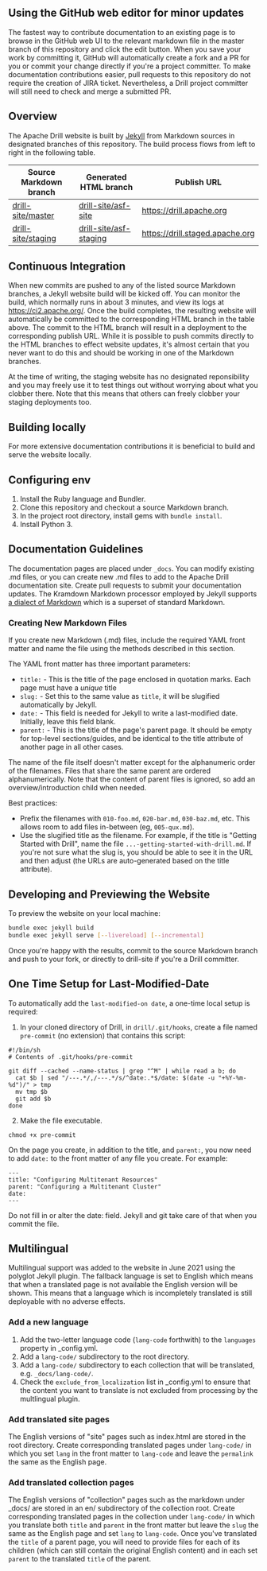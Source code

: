 ## Using the GitHub web editor for minor updates

The fastest way to contribute documentation to an existing page is to browse in the GitHub web UI to the relevant markdown file in the master branch of this repository and click the edit button.  When you save your work by committing it, GitHub will automatically create a fork and a PR for you or commit your change directly if you're a project committer.  To make documentation contributions easier, pull requests to this repository do not require the creation of JIRA ticket.  Nevertheless, a Drill project committer will still need to check and merge a submitted PR.

## Overview

The Apache Drill website is built by [Jekyll](http://jekyllrb.com/) from Markdown sources in designated branches of this repository.  The build process flows from left to right in the following table.

| Source Markdown branch                                                  | Generated HTML branch                                                           | Publish URL                     |
| ----------------------------------------------------------------------- | ------------------------------------------------------------------------------- | ------------------------------- |
| [drill-site/master](https://github.com/apache/drill-site/tree/master)   | [drill-site/asf-site](https://github.com/apache/drill-site/tree/asf-site)       | https://drill.apache.org        |
| [drill-site/staging](https://github.com/apache/drill-site/tree/staging) | [drill-site/asf-staging](https://github.com/apache/drill-site/tree/asf-staging) | https://drill.staged.apache.org |

## Continuous Integration

When new commits are pushed to any of the listed source Markdown branches, a Jekyll website build will be kicked off.  You can monitor the build, which normally runs in about 3 minutes, and view its logs at https://ci2.apache.org/.  Once the build completes, the resulting website will automatically be committed to the corresponding HTML branch in the table above.  The commit to the HTML branch will result in a deployment to the corresponding publish URL.  While it is possible to push commits directly to the HTML branches to effect website updates, it's almost certain that you never want to do this and should be working in one of the Markdown branches.

At the time of writing, the staging website has no designated reponsibility and you may freely use it to test things out without worrying about what you clobber there.  Note that this means that others can freely clobber your staging deployments too.

## Building locally

For more extensive documentation contributions it is beneficial to build and serve the website locally.

## Configuring env

1. Install the Ruby language and Bundler.
2. Clone this repository and checkout a source Markdown branch.
3. In the project root directory, install gems with `bundle install`.
4. Install Python 3.

## Documentation Guidelines

The documentation pages are placed under `_docs`. You can modify existing .md files, or you can create new .md files to add to the Apache Drill documentation site. Create pull requests to submit your documentation updates. The Kramdown Markdown processor employed by Jekyll supports [a dialect of Markdown](https://kramdown.gettalong.org/quickref.html) which is a superset of standard Markdown.

### Creating New Markdown Files

If you create new Markdown (.md) files, include the required YAML front matter and name the file using the methods described in this section.

The YAML front matter has three important parameters:

- `title:` - This is the title of the page enclosed in quotation marks. Each page must have a _unique_ title
- `slug:` - Set this to the same value as `title`, it will be slugified automatically by Jekyll.
- `date:` - This field is needed for Jekyll to write a last-modified date. Initially, leave this field blank.
- `parent:` - This is the title of the page's parent page. It should be empty for top-level sections/guides, and be identical to the title attribute of another page in all other cases.

The name of the file itself doesn't matter except for the alphanumeric order of the filenames. Files that
share the same parent are ordered alphanumerically. Note that the content of parent files is ignored, so add an
overview/introduction child when needed.

Best practices:

- Prefix the filenames with `010-foo.md`, `020-bar.md`, `030-baz.md`, etc. This allows room to add files in-between
  (eg, `005-qux.md`).
- Use the slugified title as the filename. For example, if the title is "Getting Started with
  Drill", name the file `...-getting-started-with-drill.md`. If you're not sure what the slug is, you should be
  able to see it in the URL and then adjust (the URLs are auto-generated based on the title attribute).

## Developing and Previewing the Website

To preview the website on your local machine:

```bash
bundle exec jekyll build
bundle exec jekyll serve [--livereload] [--incremental]
```

Once you're happy with the results, commit to the source Markdown branch and push to your fork, or directly to drill-site if you're a Drill committer.

## One Time Setup for Last-Modified-Date

To automatically add the `last-modified-on date`, a one-time local setup is required:

1.  In your cloned directory of Drill, in `drill/.git/hooks`, create a file named `pre-commit` (no extension) that contains this script:

```
#!/bin/sh
# Contents of .git/hooks/pre-commit

git diff --cached --name-status | grep "^M" | while read a b; do
  cat $b | sed "/---.*/,/---.*/s/^date:.*$/date: $(date -u "+%Y-%m-%d")/" > tmp
  mv tmp $b
  git add $b
done
```

2. Make the file executable.

```
chmod +x pre-commit
```

On the page you create, in addition to the title, and `parent:`, you now need to add `date:` to the front matter of any file you create. For example:

```
---
title: "Configuring Multitenant Resources"
parent: "Configuring a Multitenant Cluster"
date:
---
```

Do not fill in or alter the date: field. Jekyll and git take care of that when you commit the file.

## Multilingual

Multilingual support was added to the website in June 2021 using the polyglot Jekyll plugin. The fallback language is set to English which means that when a translated page is not available the English version will be shown. This means that a language which is incompletely translated is still deployable with no adverse effects.

### Add a new language

1. Add the two-letter language code (`lang-code` forthwith) to the `languages` property in \_config.yml.
2. Add a `lang-code/` subdirectory to the root directory.
3. Add a `lang-code/` subdirectory to each collection that will be translated, e.g. `_docs/lang-code/`.
4. Check the `exclude_from_localization` list in \_config.yml to ensure that the content you
   want to translate is not excluded from processing by the multlingual plugin.

### Add translated site pages

The English versions of "site" pages such as index.html are stored in the root directory. Create corresponding translated pages under `lang-code/` in which you set `lang` in the front matter to `lang-code` and leave the `permalink` the same as the English page.

### Add translated collection pages

The English versions of "collection" pages such as the markdown under \_docs/ are stored in an en/ subdirectory of the collection root. Create corresponding translated pages in the collection under `lang-code/` in which you translate both `title` and `parent` in the front matter but leave the `slug` the same as the English page and set `lang` to `lang-code`. Once you've translated the `title` of a parent page, you will need to provide files for each of its children (which can still contain the original English content) and in each set `parent` to the translated `title` of the parent.

